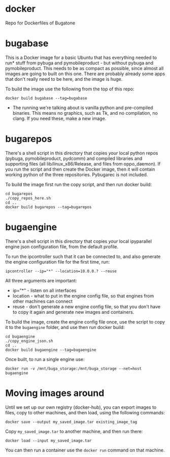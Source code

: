 # docker
Repo for Dockerfiles of Bugatone

# bugabase
This is a Docker image for a basic Ubuntu that has everything needed to run* stuff from pybuga and pymobileproduct - but without pybuga and pymobileproduct. This needs to be as compact as possible, since almost all images are going to built on this one. There are probably already some apps that don't really need to be here, and the image is huge.

To build the image use the following from the top of this repo:
```
docker build bugabase --tag=bugabase
```

* The running we're talking about is vanilla python and pre-compiled binaries. This means no graphics, such as Tk, and no compilation, no clang. If you need these, make a new image.

# bugarepos
There's a shell script in this directory that copies *your* local python repos (pybuga, pymobileproduct, pydcomm) and compiled libraries and supporting files (all lib/linux_x86/Release, and files from oppo_daemon). If you run the script and then create the Docker image, then it will contain working python of the three repositories. Pybugarec is not included.

To build the image first run the copy script, and then run docker build:
```
cd bugarepos
./copy_repos_here.sh
cd ..
docker build bugarepos --tag=bugarepos
```

# bugaengine
There's a shell script in this directory that copies *your* local ipyparallel engine json configuration file, from the default profile.

To run the ipcontroller such that it can be connected to, and also generate the engine configuration file for the first time, run:
```
ipcontroller --ip="*" --location=10.0.0.? --reuse
```

All three arguments are important:
* ip="*" - listen on all interfaces
* location - what to put in the engine config file, so that engines from other machines can connect
* reuse - don't generate a new engine config file, so that you don't have to copy it again and generate new images and containers.

To build the image, create the engine config file once, use the script to copy it to the `bugaengine` folder, and use then run docker build:
```
cd bugaengine
./copy_engine_json.sh
cd ..
docker build bugaengine --tag=bugaengine
```

Once built, to run a single engine use:
```
docker run -v /mnt/buga_storage:/mnt/buga_storage --net=host bugaengine
```

# Moving images around
Until we set up our own registry (docker-hub), you can export images to files, copy to other machines, and then load, using the following commands:

```
docker save --output my_saved_image.tar existing_image_tag
```

Copy `my_saved_image.tar` to another machine, and then run there:

```
docker load --input my_saved_image.tar
```

You can then run a container use the `docker run` command on that machine.